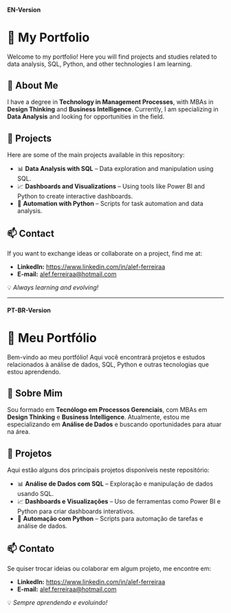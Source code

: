 #### EN-Version

# 🚀 My Portfolio

Welcome to my portfolio! Here you will find projects and studies related to data analysis, SQL, Python, and other technologies I am learning.

## 📌 About Me
I have a degree in **Technology in Management Processes**, with MBAs in **Design Thinking** and **Business Intelligence**. Currently, I am specializing in **Data Analysis** and looking for opportunities in the field.

## 📂 Projects
Here are some of the main projects available in this repository:

- 📊 **Data Analysis with SQL** – Data exploration and manipulation using SQL.
- 📈 **Dashboards and Visualizations** – Using tools like Power BI and Python to create interactive dashboards.
- 🐍 **Automation with Python** – Scripts for task automation and data analysis.

## 📫 Contact
If you want to exchange ideas or collaborate on a project, find me at:

- **LinkedIn:** https://www.linkedin.com/in/alef-ferreiraa
- **E-mail:** alef.ferreiraa@hotmail.com

💡 *Always learning and evolving!*


---


#### PT-BR-Version
# 🚀 Meu Portfólio

Bem-vindo ao meu portfólio! Aqui você encontrará projetos e estudos relacionados à análise de dados, SQL, Python e outras tecnologias que estou aprendendo.

## 📌 Sobre Mim
Sou formado em **Tecnólogo em Processos Gerenciais**, com MBAs em **Design Thinking** e **Business Intelligence**. Atualmente, estou me especializando em **Análise de Dados** e buscando oportunidades para atuar na área.

## 📂 Projetos
Aqui estão alguns dos principais projetos disponíveis neste repositório:

- 📊 **Análise de Dados com SQL** – Exploração e manipulação de dados usando SQL.
- 📈 **Dashboards e Visualizações** – Uso de ferramentas como Power BI e Python para criar dashboards interativos.
- 🐍 **Automação com Python** – Scripts para automação de tarefas e análise de dados.

## 📫 Contato
Se quiser trocar ideias ou colaborar em algum projeto, me encontre em:

- **LinkedIn:** https://www.linkedin.com/in/alef-ferreiraa
- **E-mail:** alef.ferreiraa@hotmail.com

💡 *Sempre aprendendo e evoluindo!*
